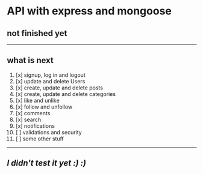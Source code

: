 # API with express and mongoose
## not finished yet
---
## what is next
1. [x] signup, log in and logout
1. [x] update and delete Users
1. [x] create, update and  delete posts
1. [x] create, update and  delete categories
1. [x] like and unlike
1. [x] follow and unfollow
1. [x] comments
1. [x] search
1. [x] notifications
1. [ ] validations and security
1. [ ] some other stuff
---
## _I didn't test it yet :) :)_
